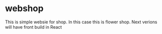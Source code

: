 # webshop
This is simple websie for shop. In this case this is flower shop. 
Next verions will have front build in React
